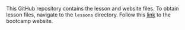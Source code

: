 This GitHub repository contains the lesson and website files. To obtain lesson files, navigate to the `lessons` directory. Follow this [link](http://jdblischak.github.io/2013-10-17-uic/) to the bootcamp website.